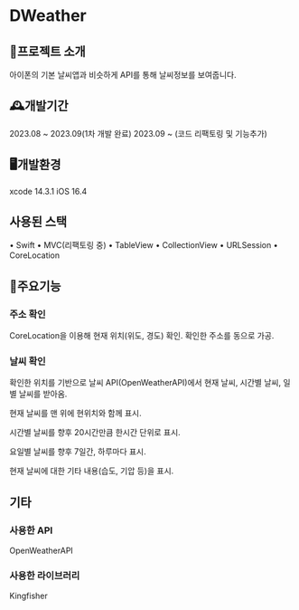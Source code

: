 # DWeather

## 📄프로젝트 소개
아이폰의 기본 날씨앱과 비슷하게 API를 통해 날씨정보를 보여줍니다.

## 🕰️개발기간
2023.08 ~ 2023.09(1차 개발 완료)
2023.09 ~ (코드 리팩토링 및 기능추가)

## 🖥️개발환경
xcode 14.3.1
iOS 16.4
## 사용된 스택
• Swift
• MVC(리팩토링 중)
• TableView
• CollectionView
• URLSession
• CoreLocation

## 📱주요기능
### 주소 확인
  CoreLocation을 이용해 현재 위치(위도, 경도) 확인.
  확인한 주소를 동으로 가공.
### 날씨 확인
  확인한 위치를 기반으로 날씨 API(OpenWeatherAPI)에서 현재 날씨, 시간별 날씨, 일별 날씨를 받아옴.
  
  현재 날씨를 맨 위에 현위치와 함께 표시.
  
  시간별 날씨를 향후 20시간만큼 한시간 단위로 표시.
  
  요일별 날씨를 향후 7일간, 하루마다 표시.
  
  현재 날씨에 대한 기타 내용(습도, 기압 등)을 표시.

## 기타
### 사용한 API
  OpenWeatherAPI
### 사용한 라이브러리
  Kingfisher
